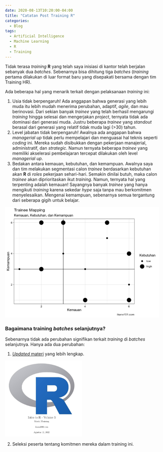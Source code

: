 ```yaml
---
date: 2020-08-13T10:20:00-04:00
title: "Catatan Post Training R"
categories:
  - Blog
tags:
  - Artificial Intelligence
  - Machine Learning
  - R
  - Training
---
```


Tidak terasa *training* **R** yang telah saya inisiasi di kantor telah
berjalan sebanyak dua *batches*. Sebenarnya bisa dihitung tiga *batches*
(*training* pertama dilakukan di luar format baru yang disepakati bersama
dengan tim Training HR).

Ada beberapa hal yang menarik terkait dengan pelaksanaan *training* ini:

1.  Usia tidak berpengaruh\! Ada anggapan bahwa generasi yang lebih muda
    itu lebih mudah menerima perubahan, adaptif, *agile*, dan mau
    berinovasi. Dari sekian banyak *trainee* yang telah berhasil
    mengarungi *training* hingga selesai dan mengerjakan *project*,
    ternyata tidak ada dominasi dari generasi muda. Justru beberapa
    *trainee* yang *standout* berasal dari generasi yang relatif tidak
    muda lagi (>30) tahun.
2.  Level jabatan tidak berpengaruh\! Awalnya ada anggapan bahwa
    *managerial up* tidak perlu mempelajari dan menguasai hal teknis
    seperti *coding* ini. Mereka sudah disibukkan dengan pekerjaan
    manajerial, administratif, dan *strategic*. Namun ternyata beberapa
    *trainee* yang memiliki akselerasi pembelajaran tercepat dilakukan
    oleh level *managerial up*.
3.  Bedakan antara kemauan, kebutuhan, dan kemampuan. Awalnya saya dan
    tim melakukan segmentasi calon *trainee* berdasarkan kebutuhan akan
    **R** di *roles* pekerjaan sehari-hari. Semakin dinilai butuh, maka
    calon *trainee* akan diprioritaskan ikut *training*. Namun, ternyata
    hal yang terpenting adalah kemauan\! Sayangnya banyak *trainee* yang
    hanya mengikuti *training* karena sekedar *hype* saja tanpa mau
    berkomitmen menyelesaikan. Mengenai kemampuan, sebenarnya semua
    tergantung dari seberapa gigih untuk belajar.

![](https://raw.githubusercontent.com/ikanx101/ikanx101.github.io/master/_posts/blog%20training/2020-08-13-training-r_files/figure-gfm/unnamed-chunk-1-1.png)<!-- -->

### Bagaimana training *batches* selanjutnya?

Sebenarnya tidak ada perubahan signifikan terkait *training* di
*batches* selanjutnya. Hanya ada dua perubahan:

1.  [*Updated*
    materi](https://github.com/ikanx101/belajaR/blob/master/Materi%20Training/Day%201%20-%20R%20Series/Intro%20to%20R%20Volume%203.pdf)
    yang lebih lengkap.

<img src="https://raw.githubusercontent.com/ikanx101/ikanx101.github.io/master/_posts/blog%20training/r%20train.jpg" width="50%" />

2.  Seleksi peserta tentang komitmen mereka dalam training ini.
